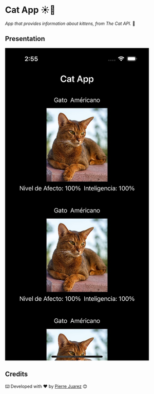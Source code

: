 # Cat App ☀️🌈

_App that provides information about kittens, from The Cat API._ 🥹

## Presentation

![Mobile Version](src/mobile.jpeg?raw=true "Mobile Version")

## Credits

⌨️ Developed with ♥️ by [Pierre Juarez](https://github.com/pierre-juarez) 😊